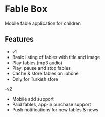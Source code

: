 Fable Box
========

Mobile fable application for children


Features
-------------------
- v1 
 - Basic listing of fables with title and image
 - Play fables (mp3 audio)
 - Play, pause and stop fables
 - Cache & store fables on iphone
 - Only for Turkish store


-v2
 - Mobile add support
 - Paid fables, app-in purchase support
 - Push notifications for new fables & news
